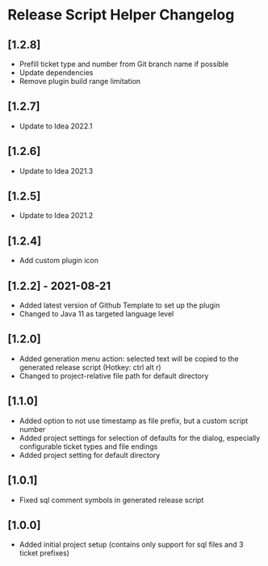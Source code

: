 <!-- Keep a Changelog guide -> https://keepachangelog.com -->

# Release Script Helper Changelog


## [1.2.8]
- Prefill ticket type and number from Git branch name if possible
- Update dependencies
- Remove plugin build range limitation

## [1.2.7]
- Update to Idea 2022.1

## [1.2.6]
- Update to Idea 2021.3

## [1.2.5]
- Update to Idea 2021.2

## [1.2.4]
- Add custom plugin icon

## [1.2.2] - 2021-08-21
- Added latest version of Github Template to set up the plugin
- Changed to Java 11 as targeted language level

## [1.2.0]
- Added generation menu action: selected text will be copied to the generated release script (Hotkey: ctrl alt r)</li>
- Changed to project-relative file path for default directory

## [1.1.0]
- Added option to not use timestamp as file prefix, but a custom script number
- Added project settings for selection of defaults for the dialog, especially configurable ticket types and file endings
- Added project setting for default directory

## [1.0.1]
- Fixed sql comment symbols in generated release script

## [1.0.0]
- Added initial project setup (contains only support for sql files and 3 ticket prefixes)